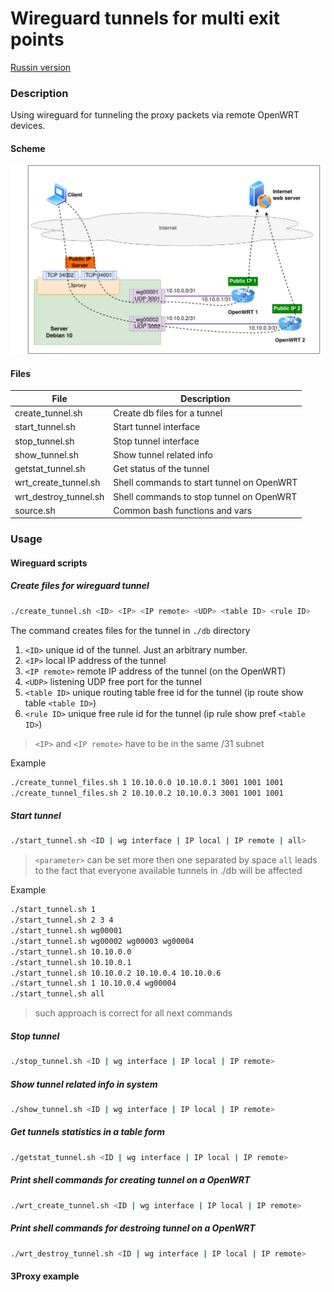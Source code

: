 # Wireguard tunnels for multi exit points

[Russin version](README.ru.md)

### Description

Using wireguard for tunneling the proxy packets via remote OpenWRT devices.

#### Scheme

![Scheme of the network](scheme.png)

#### Files

| File                  | Description                                |
|-----------------------|--------------------------------------------|
| create_tunnel.sh      | Create db files for a tunnel               |
| start_tunnel.sh       | Start tunnel interface                     |
| stop_tunnel.sh        | Stop tunnel interface                      |
| show_tunnel.sh        | Show tunnel related info                   |
| getstat_tunnel.sh     | Get status of the tunnel                   |
| wrt_create_tunnel.sh  | Shell commands to start tunnel on OpenWRT  |
| wrt_destroy_tunnel.sh | Shell commands to stop tunnel on OpenWRT   |
| source.sh             | Common bash functions and vars             |

### Usage

#### Wireguard scripts

##### Create files for wireguard tunnel

```bash
./create_tunnel.sh <ID> <IP> <IP remote> <UDP> <table ID> <rule ID>
```

The command creates files for the tunnel in `./db` directory

1. `<ID>` unique id of the tunnel. Just an arbitrary number.
1. `<IP>` local IP address of the tunnel
1. `<IP remote>` remote IP address of the tunnel (on the OpenWRT)
1. `<UDP>` listening UDP free port for the tunnel
1. `<table ID>` unique routing table free id for the tunnel (ip route show table `<table ID>`)
1. `<rule ID>` unique free rule id for the tunnel (ip rule show pref `<table ID>`)

> `<IP>` and `<IP remote>` have to be in the same /31 subnet

Example

```bash
./create_tunnel_files.sh 1 10.10.0.0 10.10.0.1 3001 1001 1001
./create_tunnel_files.sh 2 10.10.0.2 10.10.0.3 3001 1001 1001
```

##### Start tunnel

```bash
./start_tunnel.sh <ID | wg interface | IP local | IP remote | all>
```

> `<parameter>` can be set more then one separated by space
> `all` leads to the fact that everyone available tunnels in ./db will be affected

Example

```bash
./start_tunnel.sh 1
./start_tunnel.sh 2 3 4
./start_tunnel.sh wg00001
./start_tunnel.sh wg00002 wg00003 wg00004
./start_tunnel.sh 10.10.0.0
./start_tunnel.sh 10.10.0.1
./start_tunnel.sh 10.10.0.2 10.10.0.4 10.10.0.6
./start_tunnel.sh 1 10.10.0.4 wg00004
./start_tunnel.sh all
```

> such approach is correct for all next commands

##### Stop tunnel

```bash
./stop_tunnel.sh <ID | wg interface | IP local | IP remote>
```

##### Show tunnel related info in system

```bash
./show_tunnel.sh <ID | wg interface | IP local | IP remote>
```

##### Get tunnels statistics in a table form

```bash
./getstat_tunnel.sh <ID | wg interface | IP local | IP remote>
```

##### Print shell commands for creating tunnel on a OpenWRT 

```bash
./wrt_create_tunnel.sh <ID | wg interface | IP local | IP remote>
```

##### Print shell commands for destroing tunnel on a OpenWRT 

```bash
./wrt_destroy_tunnel.sh <ID | wg interface | IP local | IP remote>
```

#### 3Proxy example
